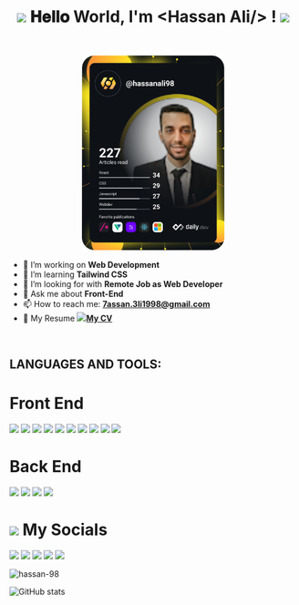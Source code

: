 <h1 align="center">
  <a target="_blank">
    <img src="https://github.com/JayantGoel001/JayantGoel001/blob/master/GIF/Earth.gif" width="24px" style="max-width:100%;">
  </a>
  𝐇𝐞𝐥𝐥𝐨 World, I'm &lt;Hassan Ali/&gt; !
  <a target="_blank">
    <img src="https://github.com/JayantGoel001/JayantGoel001/blob/master/GIF/Hi.gif" width="40px" />
  </a>
</h1>

<br/>

<p align="center">
<a target="_blank" href="https://app.daily.dev/DailyDevTips">
  <img src="https://raw.githubusercontent.com/Hassan-98/Hassan-98/master/devcard.svg" width="250" alt="Hassan Ali's Dev Card"/>
</a>

<span align="left">
  
- 🔭 I’m working on **Web Development**
- 🌱 I’m learning **Tailwind CSS**
- 🤔 I’m looking for with **Remote Job as Web Developer**
- 💬 Ask me about **Front-End** 
- 📫 How to reach me: **7assan.3li1998@gmail.com**
- 📄 My Resume **<a href="https://www.linkedin.com/ambry/?x-li-ambry-ep=AQKPriI_qVLxIAAAAYDqXD3MVCa4usugnta370KPJUOqFNSlcPGVh6lr83mpNHeKDafuik22vMADiJc4BpvUQLM8YRVgw7g45-L2-Fe0CXnB5SCcnLOSYZUDxmViFKt1HbZwlEBY5EDc2Z7ZLL7-5EL8tA_G-xI8jncHcLL-BaCuGuq41da_xcbMg5LMx-Zokep5ReF_hrRd-hQgWcRL0htMa5EGT_Y_3reUJ0LcZEqDcXXI94SysMQs3L_obBq6n4QTP3oZph7pzG7ry6kuXNyjVxO_ZE1UAxzZfaG17oN0upT3BqtdgEK1Fg0M7Eo_aChsMEC1QaEKwg32Iy-sGcNmfoR8eMSplZA22fhxWEM8_VdmfoovkWee9gnfoqvWyiEHxRCs6qWKQcXLzKNz2a3JxJS7KJSMIzmzq_RHwQSXjPLrbvjRafnG7INxphy13uMezolanWS67GR9VboEHYpxVGRdp8nlVBSRIKrSFIwP1lkwaoc9T4USTC1ibggJb_Wz49pu3Ez3LJxCD61QAi0rwspom1TOPv1tV7V4dmaAHNCkEvEqSbU4m73dFpmztTCcaA)" target="_blank"><img height="28" src = "https://img.shields.io/badge/gmail-c14438?&style=for-the-badge&logo=gmail&logoColor=white">My CV</a>**
  
</span>
</p>

<br/>

## **LANGUAGES AND TOOLS:**  

<h1>Front End</h1>
<p float="left">
  <img src="https://img.shields.io/badge/HTML5-E34F26?style=for-the-badge&logo=html5&logoColor=white">
  <img src="https://img.shields.io/badge/CSS3-1572B6?style=for-the-badge&logo=css3&logoColor=white">
  <img src="https://img.shields.io/badge/JavaScript-323330?style=for-the-badge&logo=javascript&logoColor=F7DF1E">
  <img src="https://img.shields.io/badge/Bootstrap-563D7C?style=for-the-badge&logo=bootstrap&logoColor=white">
  <img src="https://img.shields.io/badge/Material%20UI-007FFF?style=for-the-badge&logo=mui&logoColor=white">
  <img src="https://img.shields.io/badge/Sass-CC6699?style=for-the-badge&logo=sass&logoColor=white">
  <img src="https://img.shields.io/badge/Vue.js-35495E?style=for-the-badge&logo=vuedotjs&logoColor=4FC08D">
  <img src="https://img.shields.io/badge/React-20232A?style=for-the-badge&logo=react&logoColor=61DAFB">
  <img src="https://img.shields.io/badge/Redux-593D88?style=for-the-badge&logo=redux&logoColor=white">
  <img src="https://img.shields.io/badge/next.js-000000?style=for-the-badge&logo=nextdotjs&logoColor=white">
</p>

<h1>Back End</h1>
<p float="left">
<img src="https://img.shields.io/badge/Node.js-339933?style=for-the-badge&logo=nodedotjs&logoColor=white">
<img src="https://img.shields.io/badge/Express.js-000000?style=for-the-badge&logo=express&logoColor=white">
<img src="https://img.shields.io/badge/MongoDB-4EA94B?style=for-the-badge&logo=mongodb&logoColor=white">
<img src="https://img.shields.io/badge/npm-CB3837?style=for-the-badge&logo=npm&logoColor=white">
</p>

<h1><img src="https://media.giphy.com/media/2Wg89Ea84IMmkxMngo/giphy.gif" height="20"> My Socials</h1>
<p>
  <a href="mailto:7assan.3li1998@gmail.com" target="_blank"><img height="28" src = "https://img.shields.io/badge/gmail-c14438?&style=for-the-badge&logo=gmail&logoColor=white"></a>
  <a href="https://www.linkedin.com/in/hassan1998/" target="_blank"> <img height="28" src = "https://img.shields.io/badge/-LinkedIn-0e76a8?style=for-the-badge&logo=Linkedin&logoColor=white"></a>
  <a href="https://www.facebook.com/hassan2231998" target="_blank"><img height="28" src = "https://img.shields.io/badge/Facebook-1877F2?style=for-the-badge&logo=facebook&logoColor=white"></a>
  <a href="https://github.com/Hassan-98" target="_blank"><img height="28" src = "https://img.shields.io/badge/GitHub-100000?style=for-the-badge&logo=github&logoColor=white"></a>
  <a href="https://hassanali.tk/" target="_blank"><img height="28" src = "https://img.shields.io/badge/website-000000?style=for-the-badge&logo=About.me&logoColor=white`"></a>
</p>

<p align="left"> <img src="https://komarev.com/ghpvc/?username=hassan-98&label=Profile%20views&color=0e75b6&style=flat" alt="hassan-98" /> </p>

![GitHub stats](https://github-readme-stats.vercel.app/api?username=Hassan-98&show_icons=true) 
